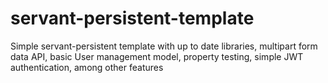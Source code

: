 # servant-persistent-template
Simple servant-persistent template with up to date libraries, multipart form data API, basic User management model, property testing, simple JWT authentication, among other features
